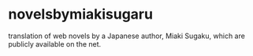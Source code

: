 # novelsbymiakisugaru
translation of web novels by a Japanese author, Miaki Sugaku, which are publicly available on the net. 

